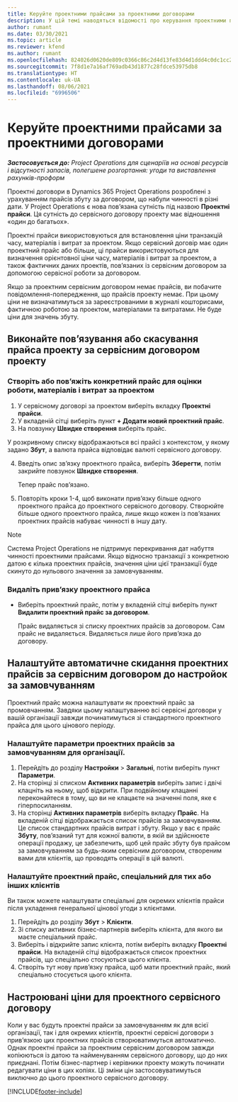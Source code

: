 ```yaml
---
title: Керуйте проектними прайсами за проектними договорами
description: У цій темі наводяться відомості про керування проектними прайсами за проектними договорами.
author: rumant
ms.date: 03/30/2021
ms.topic: article
ms.reviewer: kfend
ms.author: rumant
ms.openlocfilehash: 824026d0620de809c0366c86c2d4d13fe83d4d1ddd4c0dc1cc2645ff712705d5
ms.sourcegitcommit: 7f8d1e7a16af769adb43d1877c28fdce53975db8
ms.translationtype: HT
ms.contentlocale: uk-UA
ms.lasthandoff: 08/06/2021
ms.locfileid: "6996506"
---
```

# <a name="manage-project-price-lists-on-project-contracts"></a>Керуйте проектними прайсами за проектними договорами

_**Застосовується до:** Project Operations для сценаріїв на основі ресурсів і відсутності запасів, полегшене розгортання: угоди та виставлення рахунків-проформ_

Проектні договори в Dynamics 365 Project Operations розроблені з урахуванням прайсів збуту за договором, що набули чинності в різні дати. У Project Operations є нова пов’язана сутність під назвою **Проектні прайси**. Ця сутність до сервісного договору проекту має відношення «один до багатьох».

Проектні прайси використовуються для встановлення ціни транзакцій часу, матеріалів і витрат за проектом. Якщо сервісний договір має один проектний прайс або більше, ці прайси використовуються для визначення орієнтовної ціни часу, матеріалів і витрат за проектом, а також фактичних даних проектів, пов’язаних із сервісним договором за допомогою сервісної роботи за договором.

Якщо за проектним сервісним договором немає прайсів, ви побачите повідомлення-попередження, що прайсів проекту немає. При цьому ціни не визначатимуться за зареєстрованими в журналі кошторисами, фактичною роботою за проектом, матеріалами та витратами. Не буде ціни для значень збуту.

## <a name="associate-or-unassociate-a-project-price-list-on-a-project-contract"></a>Виконайте пов’язування або скасування прайса проекту за сервісним договором проекту

### <a name="create-or-associate-a-specific-price-list-for-estimating-project-based-work-material-and-expenses"></a>Створіть або пов’яжіть конкретний прайс для оцінки роботи, матеріалів і витрат за проектом

1. У сервісному договорі за проектом виберіть вкладку **Проектні прайси**.
2. У вкладеній сітці виберіть пункт **+ Додати новий проектний прайс**.
3. На повзунку **Швидке створення** виберіть прайс. 

  У розкривному списку відображаються всі прайсі з контекстом, у якому задано **Збут**, а валюта прайса відповідає валюті сервісного договору.
  
4. Введіть опис зв’язку проектного прайса, виберіть **Зберегти**, потім закрийте повзунок **Швидке створення**.

   Тепер прайс пов’язано.
   
5. Повторіть кроки 1-4, щоб виконати прив’язку більше одного проектного прайса до проектного сервісного договору. Створюйте більше одного проектного прайса, лише якщо кожен із пов’язаних проектних прайсів набуває чинності в іншу дату.

> [!NOTE]
> Система Project Operations не підтримує перекривання дат набуття чинності проектними прайсами. Якщо відносно транзакції з конкретною датою є кілька проектних прайсів, значення ціни цієї транзакції буде скинуто до нульового значення за замовчуванням.

### <a name="remove-a-project-price-list-association"></a>Видаліть прив’язку проектного прайса

- Виберіть проектний прайс, потім у вкладеній сітці виберіть пункт **Видалити проектний прайс за договором**. 

  Прайс видаляється зі списку проектних прайсів за договором. Сам прайс не видаляється. Видаляється лише його прив’язка до договору.

## <a name="set-up-automatic-defaulting-of-project-price-lists-on-a-contract"></a>Налаштуйте автоматичне скидання проектних прайсів за сервісним договором до настройок за замовчуванням

Проектний прайс можна налаштувати як проектний прайс за промовчанням. Завдяки цьому налаштуванню всі сервісні договори у вашій організації завжди починатимуться зі стандартного проектного прайса для цього цінового періоду.

### <a name="set-up-the-organizational-default-for-project-price-lists"></a>Налаштуйте параметри проектних прайсів за замовчуванням для організації.

1. Перейдіть до розділу **Настройки** > **Загальні**, потім виберіть пункт **Параметри**.
2. На сторінці зі списком **Активних параметрів** виберіть запис і двічі клацніть на ньому, щоб відкрити. При подвійному клацанні переконайтеся в тому, що ви не клацаєте на значенні поля, яке є гіперпосиланням. 
3. На сторінці **Активних параметрів** виберіть вкладку **Прайс**. На вкладеній сітці відображається список прайсів за замовчуванням. Це список стандартних прайсів витрат і збуту. Якщо у вас є прайс **Збуту**, пов’язаний тут для кожної валюти, в якій ви здійснюєте операції продажу, це забезпечить, щоб цей прайс збуту був прайсом за замовчуванням за будь-яким сервісним договором, створеним вами для клієнтів, що проводять операції в цій валюті.

### <a name="set-up-a-customer-specific-project-price-list"></a>Налаштуйте проектний прайс, спеціальний для тих або інших клієнтів

Ви також можете налаштувати спеціальні для окремих клієнтів прайси після укладення генеральної цінової угоди з клієнтами.

1. Перейдіть до розділу **Збут** > **Клієнти**.
2. Зі списку активних бізнес-партнерів виберіть клієнта, для якого ви маєте спеціальний прайс.
3. Виберіть і відкрийте запис клієнта, потім виберіть вкладку **Проектні прайси**. На вкладеній сітці відображається список проектних прайсів, що спеціально стосуються цього клієнта. 
4. Створіть тут нову прив’язку прайса, щоб мати проектний прайс, який спеціально стосується цього клієнта.

## <a name="custom-pricing-on-a-project-contract"></a>Настроювані ціни для проектного сервісного договору

Коли у вас будуть проектні прайси за замовчуванням як для всієї організації, так і для окремих клієнтів, проектні сервісні договори з прив’язкою цих проектних прайсів створюватимуться автоматично. Однак проектні прайси за проектним сервісним договором завжди копіюються із датою та найменуванням сервісного договору, що до них приєднані. Потім бізнес-партнер і керівники проекту можуть починати редагувати ціни в цих копіях. Ці зміни цін застосовуватимуться виключно до цього проектного сервісного договору.


[!INCLUDE[footer-include](../includes/footer-banner.md)]
